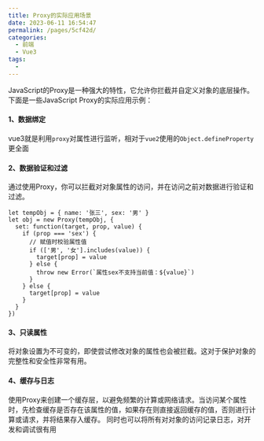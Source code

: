```yaml
---
title: Proxy的实际应用场景
date: 2023-06-11 16:54:47
permalink: /pages/5cf42d/
categories:
  - 前端
  - Vue3
tags:
  - 
---
```

JavaScript的Proxy是一种强大的特性，它允许你拦截并自定义对象的底层操作。下面是一些JavaScript Proxy的实际应用示例：

#### 1、数据绑定
vue3就是利用`proxy`对属性进行监听，相对于`vue2`使用的`Object.defineProperty`更全面

#### 2、数据验证和过滤
通过使用Proxy，你可以拦截对对象属性的访问，并在访问之前对数据进行验证和过滤。
```
let tempObj = { name: '张三', sex: '男' }
let obj = new Proxy(tempObj, {
  set: function(target, prop, value) {
    if (prop === 'sex') {
      // 赋值时校验属性值
      if (['男', '女'].includes(value)) {
        target[prop] = value
      } else {
        throw new Error(`属性sex不支持当前值：${value}`)
      }
    } else {
      target[prop] = value
    }
  }
})
```

#### 3、只读属性
将对象设置为不可变的，即使尝试修改对象的属性也会被拦截。这对于保护对象的完整性和安全性非常有用。

#### 4、缓存与日志
使用Proxy来创建一个缓存层，以避免频繁的计算或网络请求。当访问某个属性时，先检查缓存是否存在该属性的值，如果存在则直接返回缓存的值，否则进行计算或请求，并将结果存入缓存。
同时也可以将所有对对象的访问记录日志，对开发和调试很有用